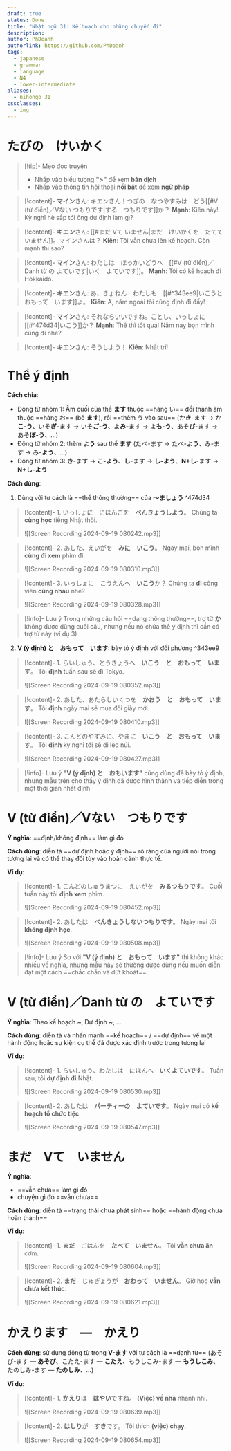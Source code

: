 ```yaml
---
draft: true
status: Done
title: "Nhật ngữ 31: Kế hoạch cho những chuyến đi"
description:
author: PhDoanh
authorlink: https://github.com/PhDoanh
tags:
  - japanese
  - grammar
  - language
  - N4
  - lower-intermediate
aliases:
  - nihongo 31
cssclasses:
  - img
---
```

# たびの　けいかく
> [!tip]- Mẹo đọc truyện
> - Nhấp vào biểu tượng **">"** để xem **bản dịch**
> - Nhấp vào thông tin hội thoại **nổi bật** để xem **ngữ pháp**

> [!content]- **マイン**さん: キエンさん！つぎの　なつやすみは　どう[[#V (từ điển)／Vない つもりです|する　つもりです]]か？
> **Mạnh**: Kiên này! Kỳ nghỉ hè sắp tới ông dự định làm gì?

> [!content]- **キエン**さん: [[#まだ Vて いません|まだ　けいかくを　たてて　いません]]。マインさんは？
> **Kiên**: Tôi vẫn chưa lên kế hoạch. Còn mạnh thì sao?

> [!content]- **マイン**さん: わたしは　ほっかいどうへ　[[#V (từ điển)／Danh từ の よていです|いく　よていです]]。
> **Mạnh**:  Tôi có kế hoạch đi Hokkaido.

> [!content]- **キエン**さん: あ、きょねん　わたしも　[[#^343ee9|いこうと　おもって　います]]よ。
> **Kiên**: A, năm ngoái tôi cũng định đi đấy!

> [!content]- **マイン**さん: それならいいですね。ことし、いっしょに　[[#^474d34|いこう]]か？
> **Mạnh**: Thế thì tốt quá! Năm nay bọn mình cùng đi nhé?

> [!content]- **キエン**さん: そうしよう！ 
> **Kiên**: Nhất trí!

# Thể ý định
**Cách chia**:
- Động từ nhóm 1: Âm cuối của thể **ます** thuộc ==hàng い== đổi thành âm thuộc ==hàng お== (bỏ **ます**), rồi ==thêm う vào sau== (か**き**-ます $\rightarrow$ か**こ-う**、いそ**ぎ**-ます $\rightarrow$ いそ**ご-う**、よ**み**-ます $\rightarrow$ よ**も-う**、あそ**び**-ます $\rightarrow$ あそ**ぼ-う**、…)
- Động từ nhóm 2: thêm **よう** sau thể **ます** (たべ-ます $\rightarrow$ たべ-**よう**、み-ます $\rightarrow$ み-**よう**、…)
- Động từ nhóm 3: **き**-ます $\rightarrow$ **こ-よう**、**し**-ます $\rightarrow$ **し-よう**、**N+し**-ます $\rightarrow$ **N+し-よう**

**Cách dùng**:
1. Dùng với tư cách là ==thể thông thường== của **～ましょう** ^474d34

> [!content]- 1\. いっしょに　にほんごを　**べんきょうしよう**。
> Chúng ta **cùng học** tiếng Nhật thôi.
> 
> ![[Screen Recording 2024-09-19 080242.mp3]]

> [!content]- 2\. あした、えいがを　**みに　いこう**。
> Ngày mai, bọn mình **cùng đi xem** phim đi.
> 
> ![[Screen Recording 2024-09-19 080310.mp3]]

> [!content]- 3\. いっしょに　こうえんへ　**いこう**か？
> Chúng ta **đi** công viên **cùng nhau** nhé?
> 
> ![[Screen Recording 2024-09-19 080328.mp3]]

> [!info]- Lưu ý
> Trong những câu hỏi ==dạng thông thường==, trợ từ **か** không được dùng cuối câu, nhưng nếu nó chứa thể ý định thì cần có trợ từ này (ví dụ 3)  

2. **V (ý định) と　おもって　います**: bày tỏ ý định với đối phương ^343ee9

> [!content]- 1\. らいしゅう、とうきょうへ　**いこう　と　おもって　います**。
> Tôi **định** tuần sau sẽ đi Tokyo.
> 
> ![[Screen Recording 2024-09-19 080352.mp3]]

> [!content]- 2\. あした、あたらしいくつを　**かおう　と　おもって　います**。
> Tôi **định** ngày mai sẽ mua đôi giày mới.
> 
> ![[Screen Recording 2024-09-19 080410.mp3]]

> [!content]- 3\. こんどのやすみに、やまに　**いこう　と　おもって　います**。
> Tôi **định** kỳ nghỉ tới sẽ đi leo núi.
> 
> ![[Screen Recording 2024-09-19 080427.mp3]]

> [!info]- Lưu ý
> **"V (ý định) と　おもいます"** cũng dùng để bày tỏ ý định, nhưng mẫu trên cho thấy ý định đã được hình thành và tiếp diễn trong một thời gian nhất định

# V (từ điển)／Vない　つもりです
**Ý nghĩa**: ==định/không định== làm gì đó

**Cách dùng**: diễn tả ==dự định hoặc ý định== rõ ràng của người nói trong tương lai và có thể thay đổi tùy vào hoàn cảnh thực tế.

**Ví dụ**:
> [!content]- 1\. こんどのしゅうまつに　えいがを　**みるつもりです**。
> Cuối tuần này tôi **định xem** phim.
> 
> ![[Screen Recording 2024-09-19 080452.mp3]]

> [!content]- 2\. あしたは　**べんきょうしないつもりです**。
> Ngày mai tôi **không định học**.
> 
> ![[Screen Recording 2024-09-19 080508.mp3]]

> [!info]- Lưu ý
> So với **"V (ý định) と　おもって　います"** thì không khác nhiều về nghĩa, nhưng mẫu này sẽ thường được dùng nếu muốn diễn đạt một cách ==chắc chắn và dứt khoát==.  

# V (từ điển)／Danh từ の　よていです
**Ý nghĩa**: Theo kế hoạch ~, Dự định ~, ...

**Cách dùng**: diễn tả và nhấn mạnh ==kế hoạch== / ==dự định== về một hành động hoặc sự kiện cụ thể đã được xác định trước trong tương lai

**Ví dụ**:
> [!content]- 1\. らいしゅう、わたしは　にほんへ　**いくよていです**。
> Tuần sau, tôi **dự định đi** Nhật.
> 
> ![[Screen Recording 2024-09-19 080530.mp3]]

> [!content]- 2\. あしたは　**パーティーの　よていです**。
> Ngày mai có **kế hoạch tổ chức tiệc**.
> 
> ![[Screen Recording 2024-09-19 080547.mp3]]

# まだ　Vて　いません
**Ý nghĩa**:
- ==vẫn chưa== làm gì đó
- chuyện gì đó ==vẫn chưa==

**Cách dùng**: diễn tả ==trạng thái chưa phát sinh== hoặc ==hành động chưa hoàn thành==

**Ví dụ**:
> [!content]- 1\. **まだ**　ごはんを　**たべて　いません**。
> Tôi **vẫn chưa ăn** cơm.
> 
> ![[Screen Recording 2024-09-19 080604.mp3]]

> [!content]- 2\. **まだ**　じゅぎょうが　**おわって　いません**。
> Giờ học **vẫn chưa kết thúc**.
> 
> ![[Screen Recording 2024-09-19 080621.mp3]]

# かえります　―　かえり
**Cách dùng**: sử dụng động từ trong **V-ます** với tư cách là ==danh từ== (あそび-ます ― **あそび**、こたえ-ます ― **こたえ**、もうしこみ-ます ― **もうしこみ**、たのしみ-ます ― **たのしみ**、…)

**Ví dụ**:
> [!content]- 1\. **かえり**は　**はやい**ですね。
> **(Việc) về nhà** nhanh nhỉ.
> 
> ![[Screen Recording 2024-09-19 080639.mp3]]

> [!content]- 2\. **はしり**が　**すき**です。
> Tôi thích **(việc) chạy**.
> 
> ![[Screen Recording 2024-09-19 080654.mp3]]






